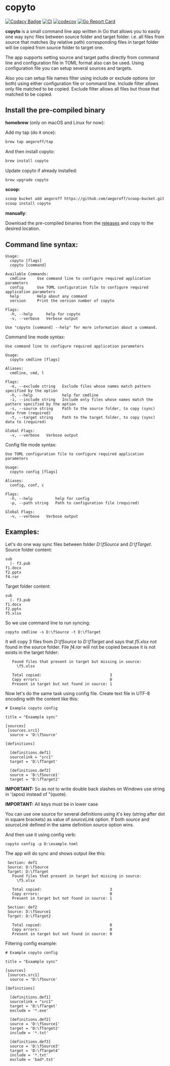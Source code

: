 copyto
======

[![Codacy Badge](https://api.codacy.com/project/badge/Grade/c3518056c9b642f291c1ee83cc868c95)](https://app.codacy.com/manual/egoroff/copyto?utm_source=github.com&utm_medium=referral&utm_content=aegoroff/copyto&utm_campaign=Badge_Grade_Dashboard)
[![CI](https://github.com/aegoroff/copyto/actions/workflows/ci.yml/badge.svg)](https://github.com/aegoroff/copyto/actions/workflows/ci.yml) [![codecov](https://codecov.io/gh/aegoroff/copyto/branch/master/graph/badge.svg)](https://codecov.io/gh/aegoroff/copyto) [![Go Report Card](https://goreportcard.com/badge/github.com/aegoroff/copyto)](https://goreportcard.com/report/github.com/aegoroff/copyto)

**copyto** is a small command line app written in Go that allows you to easily one way
sync files between source folder and target folder. i.e. all files from source that
matches (by relative path) corresponding files in target folder will be copied from source folder to
target one.

The app supports setting source and target paths directly from command line and configuration file
in TOML format also can be used. Using configuration file you can setup several sources and targets.

Also you can setup file names filter using include or exclude options (or both) using either configuration
file or command line. Include filter allows only file matched to be copied. Exclude filter allows all files but 
those that matched to be copied.

## Install the pre-compiled binary

**homebrew** (only on macOS and Linux for now):

Add my tap (do it once):
```sh
brew tap aegoroff/tap
```
And then install copyto:
```sh
brew install copyto
```
Update copyto if already installed:
```sh
brew upgrade copyto
```

**scoop**:

```sh
scoop bucket add aegoroff https://github.com/aegoroff/scoop-bucket.git
scoop install copyto
```

**manually**:

Download the pre-compiled binaries from the [releases](https://github.com/aegoroff/copyto/releases) and
copy to the desired location.

Command line syntax:
--------------------
```
Usage:
  copyto [flags]
  copyto [command]

Available Commands:
  cmdline     Use command line to configure required application parameters
  config      Use TOML configuration file to configure required application parameters
  help        Help about any command
  version     Print the version number of copyto

Flags:
  -h, --help      help for copyto
  -v, --verbose   Verbose output

Use "copyto [command] --help" for more information about a command.
```

Command line mode syntax:
```
Use command line to configure required application parameters

Usage:
  copyto cmdline [flags]

Aliases:
  cmdline, cmd, l

Flags:
  -e, --exclude string   Exclude files whose names match pattern specified by the option
  -h, --help             help for cmdline
  -i, --include string   Include only files whose names match the pattern specified by the option
  -s, --source string    Path to the source folder, to copy (sync) data from (required)
  -t, --target string    Path to the target folder, to copy (sync) data to (required)

Global Flags:
  -v, --verbose   Verbose output
```

Config file mode syntax:
```
Use TOML configuration file to configure required application parameters

Usage:
  copyto config [flags]

Aliases:
  config, conf, c

Flags:
  -h, --help          help for config
  -p, --path string   Path to configuration file (required)

Global Flags:
  -v, --verbose   Verbose output
```

Examples:
---------

Let's do one way sync files between folder *D:\fSource* and *D:\fTarget*. Source folder content:
```
sub
  |- f3.pub
f1.docx
f2.pptx
f4.rar
```

Target folder content:
```
sub
  |- f3.pub
f1.docx
f2.pptx
f5.xlsx
```

So we use command line to run syncing:
```
copyto cmdline -s D:\fSource -t D:\fTarget
```

It will copy 3 files from *D:\fSource* to *D:\fTarget* and says that *f5.xlsx* not found in the source folder. 
File *f4.rar* will not be copied because it is not exists in the target folder:

```
   Found files that present in target but missing in source:
     \f5.xlsx

   Total copied:                              3
   Copy errors:                               0
   Present in target but not found in source: 1
```

Now let's do the same task using config file. Create text file in UTF-8 encoding with the content like this:
```
# Example copyto config

title = "Exaample sync"

[sources]
 [sources.src1]
  source = 'D:\fSource'

[definitions]

  [definitions.def1]
  sourcelink = "src1"
  target = 'D:\fTarget'

  [definitions.def2]
  source = 'D:\fSource1'
  target = 'D:\fTarget2'
```
**IMPORTANT:** So as not to write double back slashes on Windows use string in '(apos) instead of "(quote).

**IMPORTANT:** All keys must be in lower case

You can use one source for several definitions using it's key (string after dot in square brackets) as value 
of *sourceLink* option. If both *source* and *sourceLink* defined in the
same definition *source* option wins.

And then use it using config verb:
```
copyto config -p D:\example.toml
```
The app will do sync and shows output like this:
```
 Section: def1
 Source: D:\fSource
 Target: D:\fTarget
   Found files that present in target but missing in source:
     \f5.xlsx

   Total copied:                              3
   Copy errors:                               0
   Present in target but not found in source: 1

 Section: def2
 Source: D:\fSource1
 Target: D:\fTarget2

   Total copied:                              0
   Copy errors:                               0
   Present in target but not found in source: 0
```

Filtering config example:
```
# Example copyto config

title = "Exaample sync"

[sources]
 [sources.src1]
  source = 'D:\fSource'

[definitions]

  [definitions.def1]
  sourcelink = "src1"
  target = 'D:\fTarget'
  exclude = '*.exe'

  [definitions.def2]
  source = 'D:\fSource1'
  target = 'D:\fTarget2'
  include = '*.txt'

  [definitions.def3]
  source = 'D:\fSource3'
  target = 'D:\fTarget4'
  include = '*.txt'
  exclude = 'bad*.txt'
```